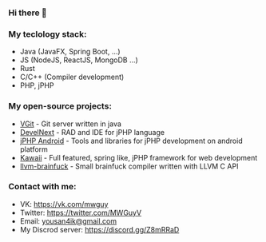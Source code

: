 ### Hi there 👋

### My teclology stack:
  - Java (JavaFX, Spring Boot, ...)
  - JS (NodeJS, ReactJS, MongoDB ...)
  - Rust
  - C/C++ (Compiler development)
  - PHP, jPHP

### My open-source projects:
  - [VGit](https://github.com/MWGuy/VGit) - Git server written in java
  - [DevelNext](https://github.com/jphp-group/develnext-ide) - RAD and IDE for jPHP language
  - [jPHP Android](https://github.com/jphp-group/jphp-android) - Tools and libraries for jPHP development on android platform
  - [Kawaii](https://github.com/mango-org/kawaii) - Full featured, spring like, jPHP framework for web development
  - [llvm-brainfuck](https://github.com/MWGuy/llvm-brainfuck) - Small brainfuck compiler written with LLVM C API

### Contact with me:
  - VK: https://vk.com/mwguy
  - Twitter: https://twitter.com/MWGuyV
  - Email: yousan4ik@gmail.com
  - My Discrod server: https://discord.gg/Z8mRRaD
